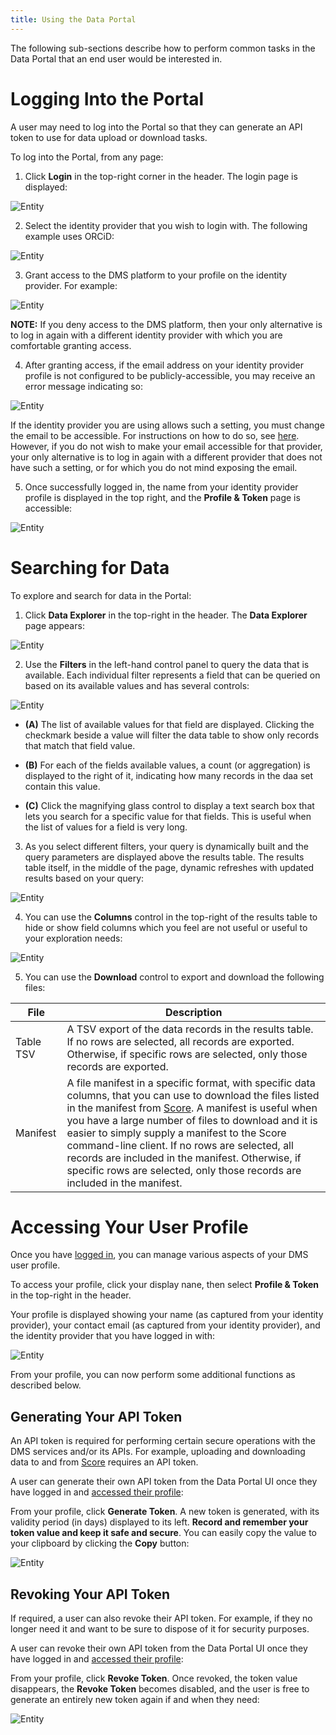 ```yaml
---
title: Using the Data Portal
---
```


The following sub-sections describe how to perform common tasks in the Data Portal that an end user would be interested in.

# Logging Into the Portal

A user may need to log into the Portal so that they can generate an API token to use for data upload or download tasks.

To log into the Portal, from any page:

1. Click **Login** in the top-right corner in the header.  The login page is displayed:

![Entity](../assets/login-page1.png 'Login Page')

2. Select the identity provider that you wish to login with.  The following example uses ORCiD:

![Entity](../assets/orcid-login.png 'ORCiD Login')

3. Grant access to the DMS platform to your profile on the identity provider.  For example:

![Entity](../assets/orcid-grant2.png 'ORCiD Grant Access')

<Warning>**NOTE:** If you deny access to the DMS platform, then your only alternative is to log in again with a different identity provider with which you are comfortable granting access.</Warning>

4. After granting access, if the email address on your identity provider profile is not configured to be publicly-accessible, you may receive an error message indicating so:

![Entity](../assets/no-email.png 'No Primary Email')

If the identity provider you are using allows such a setting, you must change the email to be accessible.  For instructions on how to do so, see [here](../../installation/configuration/prereq/emails).  However, if you do not wish to make your email accessible for that provider, your only alternative is to log in again with a different provider that does not have such a setting, or for which you do not mind exposing the email.

5. Once successfully logged in, the name from your identity provider profile is displayed in the top right, and the **Profile & Token** page is accessible:

![Entity](../assets/logged-in.png 'Logged In')

# Searching for Data

To explore and search for data in the Portal:

1. Click **Data Explorer** in the top-right in the header.  The **Data Explorer** page appears:

![Entity](../assets/explorer-example.png 'Explorer Example')

2. Use the **Filters** in the left-hand control panel to query the data that is available.  Each individual filter represents a field that can be queried on based on its available values and has several controls:

![Entity](../assets/facets.png 'Facets')

- **(A)** The list of available values for that field are displayed.  Clicking the checkmark beside a value will filter the data table to show only records that match that field value.

- **(B)** For each of the fields available values, a count (or aggregation) is displayed to the right of it, indicating how many records in the daa set contain this value.

- **(C)** Click the magnifying glass control to display a text search box that lets you search for a specific value for that fields.  This is useful when the list of values for a field is very long.

3. As you select different filters, your query is dynamically built and the query parameters are displayed above the results table.  The results table itself, in the middle of the page, dynamic refreshes with updated results based on your query:

![Entity](../assets/filtered-data.png 'Filtered Data')

4. You can use the **Columns** control in the top-right of the results table to hide or show field columns which you feel are not useful or useful to your exploration needs:

![Entity](../assets/columns.png 'Customize Columns')

5. You can use the **Download** control to export and download the following files:

| File | Description |
| ------| -------------|
| Table TSV | A TSV export of the data records in the results table. If no rows are selected, all records are exported. Otherwise, if specific rows are selected, only those records are exported. |
| Manifest | A file manifest in a specific format, with specific data columns, that you can use to download the files listed in the manifest from [Score](../../../score).  A manifest is useful when you have a large number of files to download and it is easier to simply supply a manifest to the Score command-line client. If no rows are selected, all records are included in the manifest. Otherwise, if specific rows are selected, only those records are included in the manifest. |

# Accessing Your User Profile

Once you have [logged in](#logging-into-the-portal), you can manage various aspects of your DMS user profile.

To access your profile, click your display nane, then select **Profile & Token** in the top-right in the header.  

Your profile is displayed showing your name (as captured from your identity provider), your contact email (as captured from your identity provider), and the identity provider that you have logged in with:

![Entity](../assets/profile-info.png 'Profile Info')

From your profile, you can now perform some additional functions as described below.

## Generating Your API Token

An API token is required for performing certain secure operations with the DMS services and/or its APIs.  For example, uploading and downloading data to and from [Score](../../../score) requires an API token.

A user can generate their own API token from the Data Portal UI once they have logged in and [accessed their profile](#accessing-your-user-profile):

From your profile, click **Generate Token**.  A new token is generated, with its validity period (in days) displayed to its left. **Record and remember your token value and keep it safe and secure**.  You can easily copy the value to your clipboard by clicking the **Copy** button:

![Entity](../assets/generate-token.png 'Generate Token')

## Revoking Your API Token

If required, a user can also revoke their API token.  For example, if they no longer need it and want to be sure to dispose of it for security purposes.

A user can revoke their own API token from the Data Portal UI once they have logged in and [accessed their profile](#accessing-your-user-profile):

From your profile, click **Revoke Token**.  Once revoked, the token value disappears, the **Revoke Token** becomes disabled, and the user is free to generate an entirely new token again if and when they need:

![Entity](../assets/revoke-token.png 'Revoke Token')